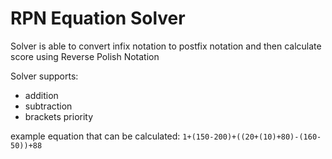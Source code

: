 # RPN Equation Solver

Solver is able to convert infix notation to postfix notation and then calculate score using Reverse Polish Notation

Solver supports:
- addition
- subtraction
- brackets priority

example equation that can be calculated:
`1+(150-200)+((20+(10)+80)-(160-50))+88`